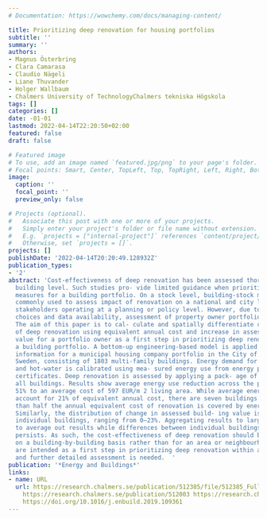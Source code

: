 ```yaml
---
# Documentation: https://wowchemy.com/docs/managing-content/

title: Prioritizing deep renovation for housing portfolios
subtitle: ''
summary: ''
authors:
- Magnus Österbring
- Clara Camarasa
- Claudio Nägeli
- Liane Thuvander
- Holger Wallbaum
- Chalmers University of TechnologyChalmers tekniska Högskola
tags: []
categories: []
date: -01-01
lastmod: 2022-04-14T22:20:50+02:00
featured: false
draft: false

# Featured image
# To use, add an image named `featured.jpg/png` to your page's folder.
# Focal points: Smart, Center, TopLeft, Top, TopRight, Left, Right, BottomLeft, Bottom, BottomRight.
image:
  caption: ''
  focal_point: ''
  preview_only: false

# Projects (optional).
#   Associate this post with one or more of your projects.
#   Simply enter your project's folder or file name without extension.
#   E.g. `projects = ["internal-project"]` references `content/project/deep-learning/index.md`.
#   Otherwise, set `projects = []`.
projects: []
publishDate: '2022-04-14T20:20:49.128932Z'
publication_types:
- '2'
abstract: 'Cost-effectiveness of deep renovation has been assessed thoroughly on a
  building level. Such studies pro- vide limited guidance when prioritizing renovation
  measures for a building portfolio. On a stock level, building-stock modelling is
  commonly used to assess impact of renovation on a national and city level, targeting
  stakeholders operating at a planning or policy level. However, due to methodological
  choices and data availability, assessment of property owner portfolios is lacking.
  The aim of this paper is to cal- culate and spatially differentiate cost-effectiveness
  of deep renovation using equivalent annual cost and increase in assessed building
  value for a portfolio owner as a first step in prioritizing deep renovation within
  a building portfolio. A bottom-up engineering-based model is applied utilizing building-specific
  information for a municipal housing company portfolio in the City of Gothenburg,
  Sweden, consisting of 1803 multi-family buildings. Energy demand for space heating
  and hot-water is calibrated using mea- sured energy use from energy performance
  certificates. Deep renovation is assessed by applying a pack- age of measures across
  all buildings. Results show average energy use reduction across the portfolio of
  51% to an average cost of 597 EUR/m 2 living area. While average energy cost savings
  account for 21% of equivalent annual cost, there are seven buildings where more
  than half the annual equivalent cost of renovation is covered by energy cost savings.
  Similarly, the distribution of change in assessed build- ing value is large for
  individual buildings, ranging from 0–23%. Aggregating results to larger areas tend
  to average out results while differences between individual buildings within areas
  persists. As such, the cost-effectiveness of deep renovation should be assessed
  on a building-by-building basis rather than for an area or neighbourhood. The results
  are intended as a first step in prioritizing deep renovation within a building portfolio
  and further detailed assessment is needed.  '
publication: '*Energy and Buildings*'
links:
- name: URL
  url: https://research.chalmers.se/publication/512385/file/512385_Fulltext.pdf FULLTEXT
    https://research.chalmers.se/publication/512003 https://research.chalmers.se/publication/512385
    https://doi.org/10.1016/j.enbuild.2019.109361
---
```

